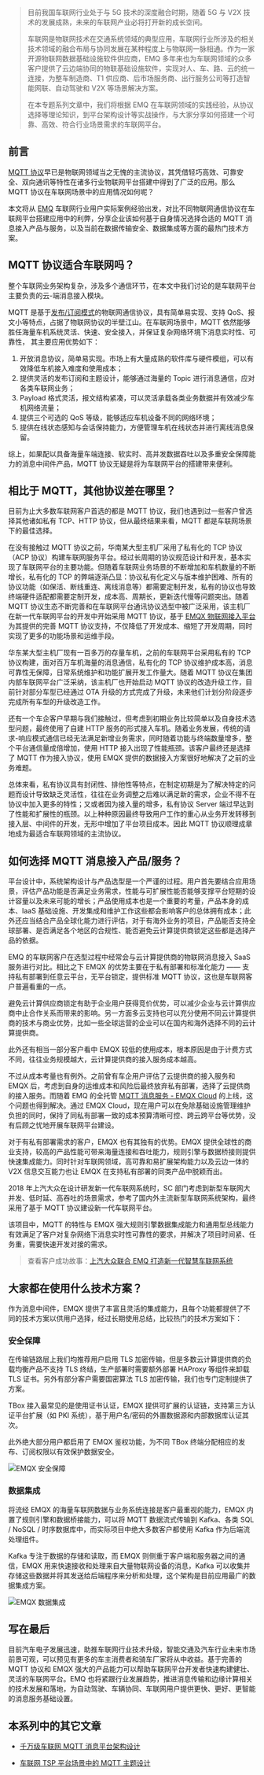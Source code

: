 > 目前我国车联网行业处于与 5G 技术的深度融合时期，随着 5G 与 V2X 技术的发展成熟，未来的车联网产业必将打开新的成长空间。
>
> 车联网是物联网技术在交通系统领域的典型应用，车联网行业所涉及的相关技术领域的融合布局与协同发展在某种程度上与物联网一脉相通。作为一家开源物联网数据基础设施软件供应商，EMQ 多年来也为车联网领域的众多客户提供了云边端协同的物联基础设施软件，实现对人、车、路、云的统一连接，为整车制造商、T1 供应商、后市场服务商、出行服务公司等打造智能网联、自动驾驶和 V2X 等场景解决方案。
>
> 在本专题系列文章中，我们将根据 EMQ 在车联网领域的实践经验，从协议选择等理论知识，到平台架构设计等实战操作，与大家分享如何搭建一个可靠、高效、符合行业场景需求的车联网平台。

## 前言

[MQTT 协议](https://www.emqx.com/zh/mqtt)早已是物联网领域当之无愧的主流协议，其凭借轻巧高效、可靠安全、双向通讯等特性在诸多行业物联网平台搭建中得到了广泛的应用。那么 MQTT 协议在车联网场景中的应用情况如何呢？

本文将从 [EMQ](https://www.emqx.com/zh) 车联网行业用户实际案例经验出发，对比不同物联网通信协议在车联网平台搭建应用中的利弊，分享企业该如何基于自身情况选择合适的 MQTT 消息接入产品与服务，以及当前在数据传输安全、数据集成等方面的最热门技术方案。

## MQTT 协议适合车联网吗？

整个车联网业务架构复杂，涉及多个通信环节，在本文中我们讨论的是车联网平台主要负责的云-端消息接入模块。

MQTT 是基于[发布/订阅模式](https://www.emqx.com/zh/blog/mqtt-5-introduction-to-publish-subscribe-model)的物联网通信协议，具有简单易实现、支持 QoS、报文小等特点，占据了物联网协议的半壁江山。在车联网场景中，MQTT 依然能够胜任海量车机系统灵活、快速、安全接入，并保证复杂网络环境下消息实时性、可靠性， 其主要应用优势如下：

1. 开放消息协议，简单易实现。市场上有大量成熟的软件库与硬件模组，可以有效降低车机接入难度和使用成本；
2. 提供灵活的发布订阅和主题设计，能够通过海量的 Topic 进行消息通信，应对各类车联网业务；
3. Payload 格式灵活，报文结构紧凑，可以灵活承载各类业务数据并有效减少车机网络流量；
4. 提供三个可选的 QoS 等级，能够适应车机设备不同的网络环境；
5. 提供在线状态感知与会话保持能力，方便管理车机在线状态并进行离线消息保留。

综上，如果配以具备海量车端连接、软实时、高并发数据吞吐以及多重安全保障能力的消息中间件产品，MQTT 协议无疑是将为车联网平台的搭建带来便利。

## 相比于 MQTT，其他协议差在哪里？

目前为止大多数车联网客户首选的都是 MQTT 协议，我们也遇到过一些客户曾选择其他诸如私有 TCP、HTTP 协议，但从最终结果来看，MQTT 都是车联网场景下的最佳选择。

在没有接触过 MQTT 协议之前，华南某大型主机厂采用了私有化的 TCP 协议（ACP 协议）构建车联网服务平台。经过长周期的协议规范设计和开发，基本实现了车联网平台的主要功能。但随着车联网业务场景的不断增加和车机数量的不断增长，私有化的 TCP 的弊端逐渐凸显：协议私有化定义与版本维护困难、所有的协议功能（如保活、断线重连、离线消息等）都需要定制开发，私有的协议也导致终端硬件适配都需要定制开发，成本高、周期长，更新迭代慢等问题突出。随着 MQTT 协议生态不断完善和在车联网平台通讯协议选型中被广泛采用，该主机厂在新一代车联网平台的开发中开始采用 MQTT 协议，基于 [EMQX 物联网接入平台](https://www.emqx.com/zh/products/emqx)为其提供的完善 MQTT 协议支持，不仅降低了开发成本、缩短了开发周期，同时实现了更多的功能场景和运维手段。

华东某大型主机厂现有一百多万的存量车机，之前的车联网平台采用私有的 TCP 协议构建，面对百万车机海量的消息通信，私有化的 TCP 协议维护成本高，消息可靠性无保障，日常系统维护和功能扩展开发工作量大。随着 MQTT 协议在集团内部车联网平台广泛采纳，该主机厂也开始启动 MQTT 协议的改造升级工作，目前针对部分车型已经通过 OTA 升级的方式完成了升级，未来他们计划分阶段逐步完成所有车型的升级改造工作。

还有一个车企客户早期与我们接触过，但考虑到初期业务比较简单以及自身技术选型问题，最终使用了自建 HTTP 服务的形式接入车机。随着业务发展，传统的请求-响应模式通信已经无法满足新增业务需求，同时随着功能与终端数量增多，整个平台通信量成倍增加，使用 HTTP 接入出现了性能瓶颈。该客户最终还是选择了 MQTT 作为接入协议，使用 EMQX 提供的数据接入方案很好地解决了之前的业务难题。

总体来看，私有协议具有封闭性、排他性等特点，在制定初期是为了解决特定的问题而设计导致缺乏灵活性，往往在业务调整之后难以满足新的需求，企业不得不在协议中加入更多的特性；又或者因为接入量的增多，私有协议 Server 端过早达到了性能和扩展性的瓶颈。以上种种原因最终导致用户工作的重心从业务开发转移到接入层、中间件的开发，无形中增加了平台项目成本。因此 MQTT 协议顺理成章地成为最适合车联网领域的主流协议。

## 如何选择 MQTT 消息接入产品/服务？

平台设计中，系统架构设计与产品选型是一个严谨的过程。用户首先要结合应用场景，评估产品功能是否满足业务需求，性能与可扩展性能否能够支撑平台短期的设计容量以及未来可能的增长；产品使用成本也是一个重要的考量，产品本身的成本、IaaS 基础设施、开发集成和维护工作这些都会影响客户的总体拥有成本；此外还应当结合产品全球化能力进行评估，对于有海外业务的项目，产品能否支持全球部署、是否满足各个地区的合规性、能否避免云计算提供商锁定这些都是选择产品的依据。

EMQ 的车联网客户在选型过程中经常会与云计算提供商的物联网消息接入 SaaS 服务进行对比。相比之下 EMQX 的优势主要在于私有部署和标准化能力 —— 支持私有部署到任意云平台，无平台锁定，提供标准 MQTT 协议，这也是车联网客户普遍看重的一点。

避免云计算供应商锁定有助于企业用户获得竞价优势，可以减少企业与云计算供应商中止合作关系而带来的影响。另一方面多云支持也可以充分使用不同云计算提供商的技术与商业优势，比如一些全球运营的企业可以在国内和海外选择不同的云计算提供商。

此外还有相当一部分客户看中 EMQX 较低的使用成本，根本原因是由于计费方式不同，往往业务规模越大，云计算提供商的接入服务成本越高。

不过从成本考量也有例外。之前曾有车企用户评估了云提供商的接入服务和 EMQX 后，考虑到自身的运维成本和风险后最终放弃私有部署，选择了云提供商的接入服务。而随着 EMQ 的全托管 [MQTT 消息服务 - EMQX Cloud](https://www.emqx.com/zh/cloud) 的上线，这个问题也得到解决。通过 EMQX Cloud，现在用户可以在免除基础设施管理维护负担的同时，保持了同私有部署一致的成本预算清晰可控、跨云跨平台等优势，没有后顾之忧地开展车联网平台建设。

对于有私有部署需求的客户，EMQX 也有其独有的优势。EMQX 提供全球性的商业支持，较高的产品性能可带来海量连接和吞吐能力，规则引擎与数据桥接则提供快速集成能力。同时针对车联网领域，高可靠和易扩展架构能力以及云边一体的 V2X 信息交互能力也让 EMQX 在支持私有部署的同类产品中脱颖而出。

2018 年上汽大众在设计研发新一代车联网系统时，SC 部门考虑到新型车联网大并发、低时延、高吞吐的场景需求，参考了国内外主流新型车联网系统架构，最终采用了基于 MQTT 协议建设新一代车联网平台。

该项目中，MQTT 的特性与 EMQX 强大规则引擎数据集成能力和通用型总线能力有效满足了客户对复杂网络下消息实时性可靠性的要求，并解决了项目时间紧、任务重，需要快速开发对接的需求。

> 查看客户成功故事：[上汽大众联合 EMQ 打造新一代智慧车联网系统](https://www.emqx.com/zh/customers/saic-volkswagen) 

## 大家都在使用什么技术方案？

作为消息中间件，EMQX 提供了丰富且灵活的集成能力，且每个功能都提供了不同的技术方案以供用户选择，经过长期使用总结，比较热门的技术方案如下：

### 安全保障

在传输链路层上我们均推荐用户启用 TLS 加密传输，但是多数云计算提供商的负载均衡产品不支持 TLS 终结，生产部署时需要额外部署 HAProxy 等组件来卸载 TLS 证书。另外有部分客户需要国密算法 TLS 加密传输，我们也专门定制提供了方案。

TBox 接入最常见的是使用证书认证，EMQX 提供可扩展的认证链，支持第三方认证平台扩展（如 PKI 系统），基于用户名/密码的外置数据源和内部数据库认证其次。

此外绝大部分用户都启用了 EMQX 鉴权功能，为不同 TBox 终端分配相应的发布、订阅权限以有效保护数据安全。

![EMQX 安全保障](https://static.emqx.net/images/4ff574a38707a1a8160882dca8cd16e7.png)

### 数据集成

将流经 EMQX 的海量车联网数据与业务系统连接是客户最重视的能力，EMQX 内置了规则引擎和数据桥接能力，可以将 MQTT 数据流式传输到 Kafka、各类 SQL / NoSQL / 时序数据库中，而实际项目中绝大多数客户都使用 Kafka 作为后端流处理组件。

Kafka 专注于数据的存储和读取，而 EMQX 则侧重于客户端和服务器之间的通信，EMQX 用来快速接收和处理来自大量物联网设备的消息，Kafka 可以收集并存储这些数据并将其发送给后端程序来分析和处理，这个架构是目前应用最广的数据集成方案。

![EMQX 数据集成](https://static.emqx.net/images/382114e90c6a728659ac9316b73ddd60.png)

## 写在最后

目前汽车电子发展迅速，助推车联网行业技术升级，智能交通及汽车行业未来市场前景可观，可以预见有更多的车主消费者和骑车厂家将从中收益。基于完善的 MQTT 协议和 EMQX 强大的产品能力可以帮助车联网平台开发者快速构建健壮、灵活的车联网平台。EMQ 也将紧跟行业发展趋势，推进消息传输和边缘计算相关的技术发展和落地，为自动驾驶、车辆协同、车联网用户提供更快、更好、更智能的消息服务基础设置。


## 本系列中的其它文章

- [千万级车联网 MQTT 消息平台架构设计](https://www.emqx.com/zh/blog/mqtt-messaging-platform-for-internet-of-vehicles)

- [车联网 TSP 平台场景中的 MQTT 主题设计](https://www.emqx.com/zh/blog/mqtt-topic-design-for-internet-of-vehicles)
